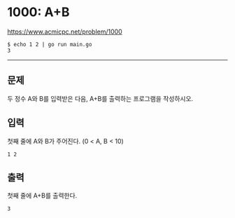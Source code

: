 # 1000: A+B

https://www.acmicpc.net/problem/1000

```
$ echo 1 2 | go run main.go
3
```

---

## 문제

두 정수 A와 B를 입력받은 다음, A+B를 출력하는 프로그램을 작성하시오.

## 입력

첫째 줄에 A와 B가 주어진다. (0 < A, B < 10)

```
1 2
```

## 출력

첫째 줄에 A+B를 출력한다.

```
3
```
